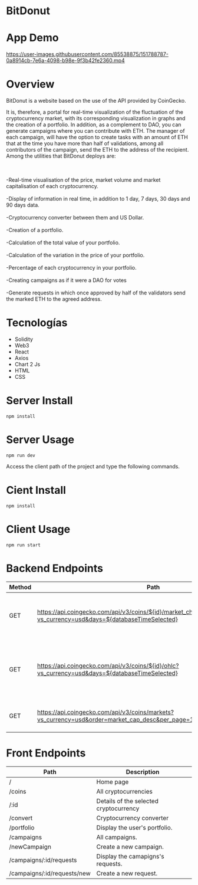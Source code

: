 # BitDonut

# App Demo

https://user-images.githubusercontent.com/85538875/151788787-0a8914cb-7e6a-4098-b98e-9f3b42fe2360.mp4

# Overview

BitDonut is a website based on the use of the API provided by CoinGecko.

It is, therefore, a portal for real-time visualization of the fluctuation of the cryptocurrency market, with its corresponding visualization in graphs and the creation of a portfolio. In addition, as a complement to DAO, you can generate campaigns where you can contribute with ETH. The manager of each campaign, will have the option to create tasks with an amount of ETH that at the time you have more than half of validations, among all contributors of the campaign, send the ETH to the address of the recipient. Among the utilities that BitDonut deploys are:

<br></br>
-Real-time visualisation of the price, market volume and market capitalisation of each cryptocurrency.
<br></br>
-Display of information in real time, in addition to 1 day, 7 days, 30 days and 90 days data.
<br></br>
-Cryptocurrency converter between them and US Dollar.
<br></br>
-Creation of a portfolio.
<br></br>
-Calculation of the total value of your portfolio.
<br></br>
-Calculation of the variation in the price of your portfolio.
<br></br>
-Percentage of each cryptocurrency in your portfolio.
<br></br>
-Creating campaigns as if it were a DAO for votes
<br></br>
-Generate requests in which once approved by half of the validators send the marked ETH to the agreed address.

# Tecnologías

<ul >
<li>Solidity</li>
<li>Web3</li> 
<li>React</li> 
<li>Axios</li>  
<li>Chart 2 Js</li> 
<li>HTML</li>
<li>CSS</li>  
</ul>

# Server Install

```
npm install
```

# Server Usage

```
npm run dev
```

Access the client path of the project and type the following commands.

# Cient Install

```
npm install
```

# Client Usage

```
npm run start
```

# Backend Endpoints

| Method | Path                                                                                                                    | Description                                                                                                      |
| ------ | ----------------------------------------------------------------------------------------------------------------------- | ---------------------------------------------------------------------------------------------------------------- |
| GET    | https://api.coingecko.com/api/v3/coins/${id}/market_chart?vs_currency=usd&days=${databaseTimeSelected}                  | Access the API to get the information to create the chart of the selected cryptocurrency.                        |
| GET    | https://api.coingecko.com/api/v3/coins/${id}/ohlc?vs_currency=usd&days=${databaseTimeSelected}                          | Access to the API to get the information of the closing and opening price of the selected cryptocurrency market. |
| GET    | https://api.coingecko.com/api/v3/coins/markets?vs_currency=usd&order=market_cap_desc&per_page=10&page=1&sparkline=false | Access the API to get all the information about cryptocurrencies.                                                |

# Front Endpoints

| Path                        | Description                            |
| --------------------------- | -------------------------------------- |
| /                           | Home page                              |
| /coins                      | All cryptocurrencies                   |
| /:id                        | Details of the selected cryptocurrency |
| /convert                    | Cryptocurrency converter               |
| /portfolio                  | Display the user's portfolio.          |
| /campaigns                  | All campaigns.                         |
| /newCampaign                | Create a new campaign.                 |
| /campaigns/:id/requests     | Display the camapigns's requests.      |
| /campaigns/:id/requests/new | Create a new request.                  |
